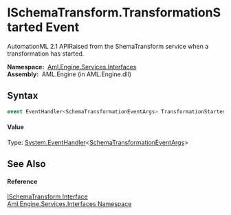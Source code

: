 ISchemaTransform.TransformationStarted Event
============================================
AutomationML 2.1 APIRaised from the ShemaTransform service when a transformation has started.

  **Namespace:**  [Aml.Engine.Services.Interfaces][1]  
  **Assembly:**  AML.Engine (in AML.Engine.dll)

Syntax
------

```csharp
event EventHandler<SchemaTransformationEventArgs> TransformationStarted
```

#### Value
Type: [System.EventHandler][2]&lt;[SchemaTransformationEventArgs][3]>

See Also
--------

#### Reference
[ISchemaTransform Interface][4]  
[Aml.Engine.Services.Interfaces Namespace][1]  

[1]: ../README.md
[2]: https://docs.microsoft.com/dotnet/api/system.eventhandler-1
[3]: ../SchemaTransformationEventArgs/README.md
[4]: README.md
[5]: https://www.automationml.org
[6]: ../../icons/logoShade.png
